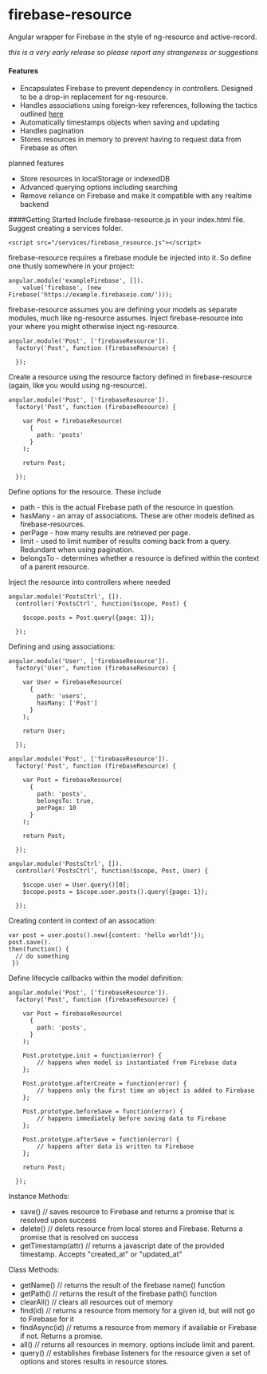 firebase-resource
=================

Angular wrapper for Firebase in the style of ng-resource and active-record. 

*this is a very early release so please report any strangeness or suggestions*

#### Features

* Encapsulates Firebase to prevent dependency in controllers. Designed to be a drop-in replacement for ng-resource.
* Handles associations using foreign-key references, following the tactics outlined [here](https://www.firebase.com/blog/2013-04-12-denormalizing-is-normal.html)
* Automatically timestamps objects when saving and updating
* Handles pagination
* Stores resources in memory to prevent having to request data from Firebase as often

planned features
* Store resources in localStorage or indexedDB
* Advanced querying options including searching
* Remove reliance on Firebase and make it compatible with any realtime backend

####Getting Started
Include firebase-resource.js in your index.html file. Suggest creating a services folder.

    <script src="/services/firebase_resource.js"></script>
    
firebase-resource requires a firebase module be injected into it. So define one thusly somewhere in your project:

    angular.module('exampleFirebase', []).
        value('firebase', (new Firebase('https://example.firebaseio.com/')));
    
firebase-resource assumes you are defining your models as separate modules, much like ng-resource assumes. 
Inject firebase-resource into your where you might otherwise inject ng-resource.

    angular.module('Post', ['firebaseResource']).
      factory('Post', function (firebaseResource) {

      });
      
Create a resource using the resource factory defined in firebase-resource (again, like you would using ng-resource).

    angular.module('Post', ['firebaseResource']).
      factory('Post', function (firebaseResource) {
      
        var Post = firebaseResource(
          {
            path: 'posts'
          }
        );
        
        return Post;
        
      });

Define options for the resource. These include

* path - this is the actual Firebase path of the resource in question. 
* hasMany - an array of associations. These are other models defined as firebase-resources.
* perPage - how many results are retrieved per page.
* limit - used to limit number of results coming back from a query. Redundant when using pagination.
* belongsTo - determines whether a resource is defined within the context of a parent resource.

Inject the resource into controllers where needed

    angular.module('PostsCtrl', []).
      controller('PostsCtrl', function($scope, Post) {
        
        $scope.posts = Post.query({page: 1});
        
      });

Defining and using associations:


    angular.module('User', ['firebaseResource']).
      factory('User', function (firebaseResource) {
      
        var User = firebaseResource(
          {
            path: 'users',
            hasMany: ['Post']
          }
        );
        
        return User;
        
      });
      
    angular.module('Post', ['firebaseResource']).
      factory('Post', function (firebaseResource) {
      
        var Post = firebaseResource(
          {
            path: 'posts',
            belongsTo: true,
            perPage: 10
          }
        );
        
        return Post;
        
      });
      
    angular.module('PostsCtrl', []).
      controller('PostsCtrl', function($scope, Post, User) {
        
        $scope.user = User.query()[0];
        $scope.posts = $scope.user.posts().query({page: 1});
        
      });
      
      
Creating content in context of an assocation:

    var post = user.posts().new({content: 'hello world!'});
    post.save().
    then(function() {
      // do something
     })
     
Define lifecycle callbacks within the model definition:


    angular.module('Post', ['firebaseResource']).
      factory('Post', function (firebaseResource) {
      
        var Post = firebaseResource(
          {
            path: 'posts',
          }
        );
        
        Post.prototype.init = function(error) {
            // happens when model is instantiated from Firebase data
        };
        
        Post.prototype.afterCreate = function(error) {
            // happens only the first time an object is added to Firebase
        };
        
        Post.prototype.beforeSave = function(error) {
            // happens immediately before saving data to Firebase
        };
        
        Post.prototype.afterSave = function(error) {
            // happens after data is written to Firebase
        };
        
        return Post;
        
      });
      
      
Instance Methods:

* save() // saves resource to Firebase and returns a promise that is resolved upon success
* delete() // delets resource from local stores and Firebase. Returns a promise that is resolved on success
* getTimestamp(attr) // returns a javascript date of the provided timestamp. Accepts "created_at" or "updated_at"

Class Methods:

* getName() // returns the result of the firebase name() function
* getPath() // returns the result of the firebase path() function
* clearAll() // clears all resources out of memory
* find(id) // returns a resource from memory for a given id, but will not go to Firebase for it
* findAsync(id) // returns a resource from memory if available or Firebase if not. Returns a promise.
* all() // returns all resources in memory. options include limit and parent.
* query() // establishes firebase listeners for the resource given a set of options and stores results in resource stores.
